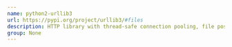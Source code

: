 ```yaml
---
name: python2-urllib3
url: https://pypi.org/project/urllib3/#files
description: HTTP library with thread-safe connection pooling, file post, and more.
group: None
---
```

